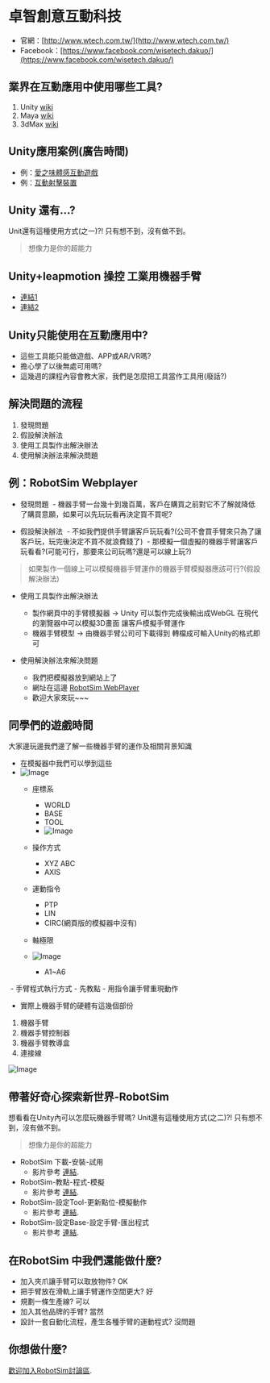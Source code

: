 # 卓智創意互動科技
* 官網：[http://www.wtech.com.tw/](http://www.wtech.com.tw/)
* Facebook：[https://www.facebook.com/wisetech.dakuo/](https://www.facebook.com/wisetech.dakuo/) 



## 業界在互動應用中使用哪些工具?
1. Unity [wiki](https://zh.wikipedia.org/wiki/Unity_(%E6%B8%B8%E6%88%8F%E5%BC%95%E6%93%8E))
1. Maya [wiki](https://zh.wikipedia.org/wiki/Maya)
1. 3dMax [wiki](https://zh.wikipedia.org/wiki/3ds_Max)



## Unity應用案例(廣告時間)
* 例：[愛之味體感互動遊戲](https://www.facebook.com/wisetech.dakuo/videos/885588164860007/)
* 例：[互動射擊裝置](https://www.facebook.com/wisetech.dakuo/videos/664104040341755/)



## Unity 還有...?
Unit還有這種使用方式(之一)?! 只有想不到，沒有做不到。
> 想像力是你的超能力



## Unity+leapmotion 操控 工業用機器手臂
* [連結1](https://www.facebook.com/wisetech.dakuo/videos/1212236958861791/)
* [連結2](https://www.facebook.com/wisetech.dakuo/videos/1225804447505042/)



## Unity只能使用在互動應用中?
* 這些工具能只能做遊戲、APP或AR/VR嗎?
* 擔心學了以後無處可用嗎?
* 這幾週的課程內容會教大家，我們是怎麼把工具當作工具用(廢話?)



## 解決問題的流程
1. 發現問題
1. 假設解決辦法
1. 使用工具製作出解決辦法
1. 使用解決辦法來解決問題



## 例：RobotSim Webplayer

- 發現問題
  - 機器手臂一台幾十到幾百萬，客戶在購買之前對它不了解就降低了購買意願，如果可以先玩玩看再決定買不買呢?

- 假設解決辦法 
  - 不如我們提供手臂讓客戶玩玩看?(公司不會買手臂來只為了讓客戶玩，玩完後決定不買不就浪費錢了)
  - 那模擬一個虛擬的機器手臂讓客戶玩看看?(可能可行，那要來公司玩嗎?還是可以線上玩?)
> 如果製作一個線上可以模擬機器手臂運作的機器手臂模擬器應該可行?(假設解決辦法)

- 使用工具製作出解決辦法
  - 製作網頁中的手臂模擬器 -> Unity 可以製作完成後輸出成WebGL 在現代的瀏覽器中可以模擬3D畫面 讓客戶模擬手臂運作
  - 機器手臂模型 -> 由機器手臂公司可下載得到 轉檔成可輸入Unity的格式即可

- 使用解決辦法來解決問題
  - 我們把模擬器放到網站上了
  - 網址在這邊 [RobotSim WebPlayer](http://www.wtech.com.tw/robotsim)
  - 歡迎大家來玩~~~ 


## 同學們的遊戲時間
大家邊玩邊我們邊了解一些機器手臂的運作及相關背景知識 
- 在模擬器中我們可以學到這些
- ![Image](./img/RobotCoordinateSystem.jpg)
  - 座標系
    - WORLD
    - BASE
    - TOOL
    - ![Image](./img/Tool.jpg)
    
  - 操作方式
    - XYZ ABC
    - AXIS
    
  - 運動指令
    - PTP
    - LIN
    - CIRC(網頁版的模擬器中沒有) 
    
  - 軸極限  
  - ![Image](./img/RobotAxis.jpg)
    - A1~A6
    
  - 手臂程式執行方式
    - 先教點
    - 用指令讓手臂重現動作 
    
    
- 實際上機器手臂的硬體有這幾個部份 
1. 機器手臂 
1. 機器手臂控制器 
1. 機器手臂教導盒 
1. 連接線
  
 ![Image](./img/RobotSystem.jpg)



## 帶著好奇心探索新世界-RobotSim
 想看看在Unity內可以怎麼玩機器手臂嗎?
Unit還有這種使用方式(之二)?! 只有想不到，沒有做不到。
> 想像力是你的超能力 

- RobotSim 下載-安裝-試用
  - 影片參考 [連結](https://www.youtube.com/watch?v=xv4v_fOwAC0&index=20&list=PLYLTPJkULAAZZuNW2s2tX-KWQOus7sAAo).
- RobotSim-教點-程式-模擬
  - 影片參考 [連結](https://www.youtube.com/watch?v=4Gk7K88B10c&index=21&list=PLYLTPJkULAAZZuNW2s2tX-KWQOus7sAAo).
- RobotSim-設定Tool-更新點位-模擬動作
  - 影片參考 [連結](https://www.youtube.com/watch?v=NLA6A_qWDgs&index=22&list=PLYLTPJkULAAZZuNW2s2tX-KWQOus7sAAo).
- RobotSim-設定Base-設定手臂-匯出程式
  - 影片參考 [連結](https://www.youtube.com/watch?v=izkk5MW-FeY&index=23&list=PLYLTPJkULAAZZuNW2s2tX-KWQOus7sAAo).

## 在RobotSim 中我們還能做什麼?
- 加入夾爪讓手臂可以取放物件? OK
- 把手臂放在滑軌上讓手臂運作空間更大? 好
- 規劃一條生產線? 可以
- 加入其他品牌的手臂? 當然
- 設計一套自動化流程，產生各種手臂的運動程式? 沒問題

## 你想做什麼?
[歡迎加入RobotSim討論區](http://forum.wtech.com.tw/viewforum.php?f=17&sid=4a42cdd8643e5518dd23f732ca23f0c4).

